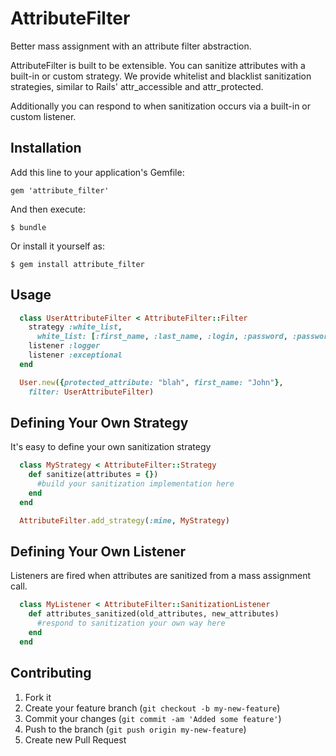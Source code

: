 # AttributeFilter

Better mass assignment with an attribute filter abstraction.

AttributeFilter is built to be extensible. You can sanitize attributes with a 
built-in or custom strategy. We provide whitelist and blacklist sanitization 
strategies, similar to Rails' attr_accessible and attr_protected.

Additionally you can respond to when sanitization occurs via a built-in 
or custom listener.

## Installation

Add this line to your application's Gemfile:

    gem 'attribute_filter'

And then execute:

    $ bundle

Or install it yourself as:

    $ gem install attribute_filter

## Usage

``` ruby
  class UserAttributeFilter < AttributeFilter::Filter
    strategy :white_list,
      white_list: [:first_name, :last_name, :login, :password, :password_confirmation]
    listener :logger
    listener :exceptional
  end

  User.new({protected_attribute: "blah", first_name: "John"},
    filter: UserAttributeFilter)
```

## Defining Your Own Strategy

It's easy to define your own sanitization strategy

``` ruby
  class MyStrategy < AttributeFilter::Strategy
    def sanitize(attributes = {})
      #build your sanitization implementation here
    end
  end

  AttributeFilter.add_strategy(:mine, MyStrategy)
```

## Defining Your Own Listener

Listeners are fired when attributes are sanitized from a mass assignment call.

``` ruby
  class MyListener < AttributeFilter::SanitizationListener
    def attributes_sanitized(old_attributes, new_attributes)
      #respond to sanitization your own way here
    end
  end
```

## Contributing

1. Fork it
2. Create your feature branch (`git checkout -b my-new-feature`)
3. Commit your changes (`git commit -am 'Added some feature'`)
4. Push to the branch (`git push origin my-new-feature`)
5. Create new Pull Request

